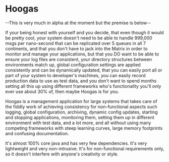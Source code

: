 # Hoogas

--This is very much in alpha at the moment but the premise is below--

If your being honest with yourself and you decide, that even though it would be pretty cool, your system doesn't need to be able to handle 999,000 msgs per nano-second that can be replicated over 5 queues in all 7 continents, and that you don't have to jack into the Matrix in order to monitor and manage your applications, but that you DO want to be able to ensure your log files are consistent, your directory structures between environments match up, global configuration settings are applied consistently and can be dynamically updated, that you can easily port all or part of your system to developer's machines, you can easily record production data to use as test data, and you don't want to spend months setting all this up using different frameworks who's functionality you'll only ever use about 30% of, then maybe Hoogas is for you.

Hoogas is a management application for large systems that takes care of the fiddly work of achieving consistency for non-functional aspects such logging, global configuration, archiving, dynamic config updates, starting and stopping applications, monitoring them, setting them up in different environment with test data, and a lot more, and all without using many competing frameworks with steep learning curves, large memory footprints and confusing documentation.

It's almost 100% core java and has very few dependencies.  It's very lightweight and very non-intrusive.  It's for non-functional requirements only, so it doesn't interfere with anyone's creativity or style.  
